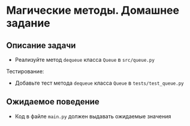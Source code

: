 # Магические методы. Домашнее задание

## Описание задачи

- Реализуйте метод `dequeue` класса `Queue` в `src/queue.py`

Тестирование:
- Добавьте тест метода `dequeue` класса `Queue` в `tests/test_queue.py`

## Ожидаемое поведение
- Код в файле `main.py` должен выдавать ожидаемые значения